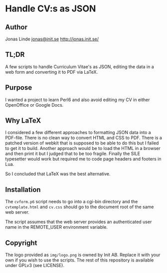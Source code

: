 # Handle CV:s as JSON

## Author
Jonas Linde <jonas@init.se>
http://jonas.init.se/

## TL;DR

A few scripts to handle Curriculum Vitae's as JSON, editing the data
in a web form and converting it to PDF via LaTeX.

## Purpose

I wanted a project to learn Perl6 and also avoid editing my CV in
either OpenOffice or Google Docs.

## Why LaTeX

I considered a few different approaches to formatting JSON data into a
PDF-file. There is no clean way to convert HTML and CSS to PDF. There
is a patched version of webkit that is supposed to be able to do this
but I failed to get it to build. Another approach would be to load the
HTML in a browser and then print it but I judged that to be too
fragile. Finally the SILE typesetter would work but required me to
code page headers and footers in Lua.

So I concluded that LaTeX was the best alternative.

## Installation

The `cvform.p6` script needs to go into a cgi-bin directory and the
`cvtemplate.html` and `cv.css` should go to the document root of the
same web server.

The script assumes that the web server provides an authenticated user
name in the REMOTE_USER environment variable.

## Copyright

The logo provided as `img/logo.png` is owned by Init AB. Replace it
with your own if you wish to use the scripts. The rest of this
repository is available under GPLv3 (see LICENSE).
